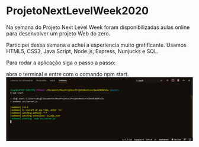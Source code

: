 # ProjetoNextLevelWeek2020

Na semana do Projeto Next Level Week foram disponibilizadas 
aulas online para desenvolver um projeto Web do zero.

Participei dessa semana e achei a esperiencia muito gratificante.
Usamos HTML5, CSS3, Java Script, Node.js, Express, Nunjucks e SQL.

Para rodar a aplicação siga o passo a passo:

abra o terminal e entre com o comando npm start.
![npm start](https://github.com/AlissonFredo/ProjetoNextLevelWeek2020/blob/master/imagens/npm%20start.PNG)
 
